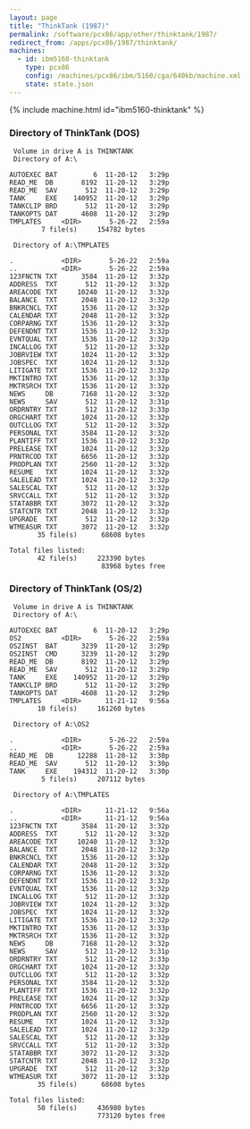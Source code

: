 ```yaml
---
layout: page
title: "ThinkTank (1987)"
permalink: /software/pcx86/app/other/thinktank/1987/
redirect_from: /apps/pcx86/1987/thinktank/
machines:
  - id: ibm5160-thinktank
    type: pcx86
    config: /machines/pcx86/ibm/5160/cga/640kb/machine.xml
    state: state.json
---
```


{% include machine.html id="ibm5160-thinktank" %}

### Directory of ThinkTank (DOS)

     Volume in drive A is THINKTANK
     Directory of A:\

    AUTOEXEC BAT         6  11-20-12   3:29p
    READ_ME  DB       8192  11-20-12   3:29p
    READ_ME  SAV       512  11-20-12   3:29p
    TANK     EXE    140952  11-20-12   3:29p
    TANKCLIP BRD       512  11-20-12   3:29p
    TANKOPTS DAT      4608  11-20-12   3:29p
    TMPLATES     <DIR>       5-26-22   2:59a
            7 file(s)     154782 bytes

     Directory of A:\TMPLATES

    .            <DIR>       5-26-22   2:59a
    ..           <DIR>       5-26-22   2:59a
    123FNCTN TXT      3584  11-20-12   3:32p
    ADDRESS  TXT       512  11-20-12   3:32p
    AREACODE TXT     10240  11-20-12   3:32p
    BALANCE  TXT      2048  11-20-12   3:32p
    BNKRCNCL TXT      1536  11-20-12   3:32p
    CALENDAR TXT      2048  11-20-12   3:32p
    CORPARNG TXT      1536  11-20-12   3:32p
    DEFENDNT TXT      1536  11-20-12   3:32p
    EVNTQUAL TXT      1536  11-20-12   3:32p
    INCALLOG TXT       512  11-20-12   3:32p
    JOBRVIEW TXT      1024  11-20-12   3:32p
    JOBSPEC  TXT      1024  11-20-12   3:32p
    LITIGATE TXT      1536  11-20-12   3:32p
    MKTINTRO TXT      1536  11-20-12   3:33p
    MKTRSRCH TXT      1536  11-20-12   3:32p
    NEWS     DB       7168  11-20-12   3:32p
    NEWS     SAV       512  11-20-12   3:31p
    ORDRNTRY TXT       512  11-20-12   3:33p
    ORGCHART TXT      1024  11-20-12   3:32p
    OUTCLLOG TXT       512  11-20-12   3:32p
    PERSONAL TXT      3584  11-20-12   3:32p
    PLANTIFF TXT      1536  11-20-12   3:32p
    PRELEASE TXT      1024  11-20-12   3:32p
    PRNTRCOD TXT      6656  11-20-12   3:32p
    PRODPLAN TXT      2560  11-20-12   3:32p
    RESUME   TXT      1024  11-20-12   3:32p
    SALELEAD TXT      1024  11-20-12   3:32p
    SALESCAL TXT       512  11-20-12   3:32p
    SRVCCALL TXT       512  11-20-12   3:32p
    STATABBR TXT      3072  11-20-12   3:32p
    STATCNTR TXT      2048  11-20-12   3:32p
    UPGRADE  TXT       512  11-20-12   3:32p
    WTMEASUR TXT      3072  11-20-12   3:32p
           35 file(s)      68608 bytes

    Total files listed:
           42 file(s)     223390 bytes
                           83968 bytes free

### Directory of ThinkTank (OS/2)

     Volume in drive A is THINKTANK
     Directory of A:\

    AUTOEXEC BAT         6  11-20-12   3:29p
    OS2          <DIR>       5-26-22   2:59a
    OS2INST  BAT      3239  11-20-12   3:29p
    OS2INST  CMD      3239  11-20-12   3:29p
    READ_ME  DB       8192  11-20-12   3:29p
    READ_ME  SAV       512  11-20-12   3:29p
    TANK     EXE    140952  11-20-12   3:29p
    TANKCLIP BRD       512  11-20-12   3:29p
    TANKOPTS DAT      4608  11-20-12   3:29p
    TMPLATES     <DIR>      11-21-12   9:56a
           10 file(s)     161260 bytes

     Directory of A:\OS2

    .            <DIR>       5-26-22   2:59a
    ..           <DIR>       5-26-22   2:59a
    READ_ME  DB      12288  11-20-12   3:30p
    READ_ME  SAV       512  11-20-12   3:30p
    TANK     EXE    194312  11-20-12   3:30p
            5 file(s)     207112 bytes

     Directory of A:\TMPLATES

    .            <DIR>      11-21-12   9:56a
    ..           <DIR>      11-21-12   9:56a
    123FNCTN TXT      3584  11-20-12   3:32p
    ADDRESS  TXT       512  11-20-12   3:32p
    AREACODE TXT     10240  11-20-12   3:32p
    BALANCE  TXT      2048  11-20-12   3:32p
    BNKRCNCL TXT      1536  11-20-12   3:32p
    CALENDAR TXT      2048  11-20-12   3:32p
    CORPARNG TXT      1536  11-20-12   3:32p
    DEFENDNT TXT      1536  11-20-12   3:32p
    EVNTQUAL TXT      1536  11-20-12   3:32p
    INCALLOG TXT       512  11-20-12   3:32p
    JOBRVIEW TXT      1024  11-20-12   3:32p
    JOBSPEC  TXT      1024  11-20-12   3:32p
    LITIGATE TXT      1536  11-20-12   3:32p
    MKTINTRO TXT      1536  11-20-12   3:33p
    MKTRSRCH TXT      1536  11-20-12   3:32p
    NEWS     DB       7168  11-20-12   3:32p
    NEWS     SAV       512  11-20-12   3:31p
    ORDRNTRY TXT       512  11-20-12   3:33p
    ORGCHART TXT      1024  11-20-12   3:32p
    OUTCLLOG TXT       512  11-20-12   3:32p
    PERSONAL TXT      3584  11-20-12   3:32p
    PLANTIFF TXT      1536  11-20-12   3:32p
    PRELEASE TXT      1024  11-20-12   3:32p
    PRNTRCOD TXT      6656  11-20-12   3:32p
    PRODPLAN TXT      2560  11-20-12   3:32p
    RESUME   TXT      1024  11-20-12   3:32p
    SALELEAD TXT      1024  11-20-12   3:32p
    SALESCAL TXT       512  11-20-12   3:32p
    SRVCCALL TXT       512  11-20-12   3:32p
    STATABBR TXT      3072  11-20-12   3:32p
    STATCNTR TXT      2048  11-20-12   3:32p
    UPGRADE  TXT       512  11-20-12   3:32p
    WTMEASUR TXT      3072  11-20-12   3:32p
           35 file(s)      68608 bytes

    Total files listed:
           50 file(s)     436980 bytes
                          773120 bytes free
